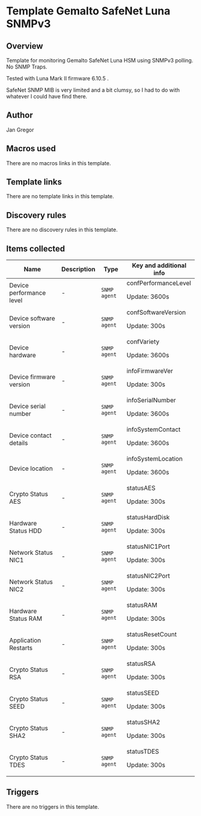 # Template Gemalto SafeNet Luna SNMPv3

## Overview

Template for monitoring Gemalto SafeNet Luna HSM using SNMPv3 polling. No SNMP Traps.


Tested with Luna Mark II firmware 6.10.5 .


SafeNet SNMP MIB is very limited and a bit clumsy, so I had to do with whatever I could have find there.



## Author

Jan Gregor

## Macros used

There are no macros links in this template.

## Template links

There are no template links in this template.

## Discovery rules

There are no discovery rules in this template.

## Items collected

|Name|Description|Type|Key and additional info|
|----|-----------|----|----|
|Device performance level|<p>-</p>|`SNMP agent`|confPerformanceLevel<p>Update: 3600s</p>|
|Device software version|<p>-</p>|`SNMP agent`|confSoftwareVersion<p>Update: 300s</p>|
|Device hardware|<p>-</p>|`SNMP agent`|confVariety<p>Update: 3600s</p>|
|Device firmware version|<p>-</p>|`SNMP agent`|infoFirmwareVer<p>Update: 300s</p>|
|Device serial number|<p>-</p>|`SNMP agent`|infoSerialNumber<p>Update: 3600s</p>|
|Device contact details|<p>-</p>|`SNMP agent`|infoSystemContact<p>Update: 3600s</p>|
|Device location|<p>-</p>|`SNMP agent`|infoSystemLocation<p>Update: 3600s</p>|
|Crypto Status AES|<p>-</p>|`SNMP agent`|statusAES<p>Update: 300s</p>|
|Hardware Status HDD|<p>-</p>|`SNMP agent`|statusHardDisk<p>Update: 300s</p>|
|Network Status NIC1|<p>-</p>|`SNMP agent`|statusNIC1Port<p>Update: 300s</p>|
|Network Status NIC2|<p>-</p>|`SNMP agent`|statusNIC2Port<p>Update: 300s</p>|
|Hardware Status RAM|<p>-</p>|`SNMP agent`|statusRAM<p>Update: 300s</p>|
|Application Restarts|<p>-</p>|`SNMP agent`|statusResetCount<p>Update: 300s</p>|
|Crypto Status RSA|<p>-</p>|`SNMP agent`|statusRSA<p>Update: 300s</p>|
|Crypto Status SEED|<p>-</p>|`SNMP agent`|statusSEED<p>Update: 300s</p>|
|Crypto Status SHA2|<p>-</p>|`SNMP agent`|statusSHA2<p>Update: 300s</p>|
|Crypto Status TDES|<p>-</p>|`SNMP agent`|statusTDES<p>Update: 300s</p>|
## Triggers

There are no triggers in this template.

